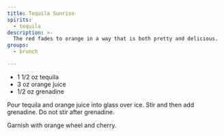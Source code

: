```yaml
---
title: Tequila Sunrise
spirits:
  - tequila
description: >-
  The red fades to orange in a way that is both pretty and delicious.  Tequila, orange juice, and grenadine.
groups:
  - brunch

---
```


- 1 1/2 oz tequila
- 3 oz orange juice
- 1/2 oz grenadine

Pour tequila and orange juice into glass over ice.  Stir and then add grenadine.  Do not stir after grenadine.

Garnish with orange wheel and cherry.